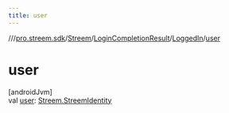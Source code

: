 ```yaml
---
title: user
---
```

//[<root>](../../../../../index.html)/[pro.streem.sdk](../../../index.html)/[Streem](../../index.html)/[LoginCompletionResult](../index.html)/[LoggedIn](index.html)/[user](user.html)



# user



[androidJvm]\
val [user](user.html): [Streem.StreemIdentity](../../-streem-identity/index.html)




